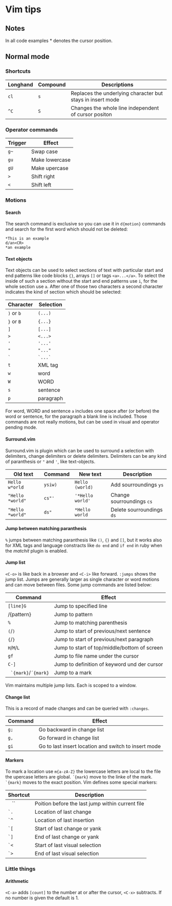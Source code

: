 # Vim tips
## Notes
In all code examples * denotes the cursor position.
## Normal mode
### Shortcuts

| Longhand | Compound | Descriptions                                               |
| -------- | -------- | ------------                                               |
| `cl`     | `s`      | Replaces the underlying character but stays in insert mode |
| `^C`     | `S`      | Changes the whole line independent of cursor positon       |

### Operator commands

| Trigger | Effect         |
| ------- | ------         |
| `g~`    | Swap case      |
| `gu`    | Make lowercase |
| `gU`    | Make upercase  |
| `>`     | Shift right    |
| `<`     | Shift left     |

### Motions
#### Search
The search command is exclusive so you can use it in `d{motion}`
commands and search for the first word which should not be deleted:

	*This is an example
	d/an<CR>
	*an example

#### Text objects
Text objects can be used to select sections of text with particular
start and end patterns like code blocks `{}`, arrays `[]` or tags
`<a>...</a>`. To select the inside of such a section without the start
and end patterns use `i`, for the whole section use `a`.
After one of those two characters a second character indicates the kind
of section which should be selected:

| Character  | Selection   |
| ---------  | ---------   |
| `)` or `b` | `(...)`     |
| `}` or `B` | `{...}`     |
| `]`        | `[...]`     |
| `>`        | `<...>`     |
| `'`        | `'...'`     |
| `"`        | `"..."`     |
| `` ` ``    | `` `...` `` |
| `t`        | XML tag     |
| `w`        | word        |
| `W`        | WORD        |
| `s`        | sentence    |
| `p`        | paragraph   |

For word, WORD and sentence `a` includes one space after (or before) the word or
sentence, for the paragraph a blank line is included. Those commands are
not really motions, but can be used in visual and operator pending
mode.

#### Surround.vim

Surround.vim is plugin which can be used to surround a selection with
delimiters, change delimiters or delete delimiters. Delimiters can be
any kind of paranthesis or `"` and `'`, like text-objects.

| Old text         | Command | New text         | Description               |
| -------          | ------- | --------         | -----------               |
| `Hello w*orld`   | `ysiw)` | `Hello (world)`  | Add sourroundings `ys`    |
| `"Hello *world"` | `cs"'`  | `'*Hello world'` | Change sourroundings `cs` |
| `"Hello *world"` | `ds"`   | `*Hello world`   | Delete sourroundings `ds` |

#### Jump between matching paranthesis

`%` jumps between matching paranthesis like `()`, `{}` and `[]`, but it
works also for XML tags and language constracts like `do end` and `if
end` in ruby when the _matchit_ plugin is enabled.

#### Jump list

`<C-o>` is like back in a browser and `<C-i>` like forward. `:jumps`
shows the jump list. Jumps are generally larger as single character
or word motions and can move between files. Some jump commands
are listed below:

| Command                | Effect                                       |
| -------                | ------                                       |
| `[line]G`              | Jump to specified line                       |
| /{pattern}             | Jump to pattern                              |
| `%`                    | Jump to matching parenthesis                 |
| `(`/`)`                | Jump to start of previous/next sentence      |
| `{`/`}`                | Jump to start of previous/next paragraph     |
| `H`/`M`/`L`            | Jump to start of top/middle/bottom of screen |
| `gf`                   | Jump to file name under the cursor           |
| `C-]`                  | Jump to definition of keyword und der cursor |
| `` `{mark}``/`´{mark}` | Jump to a mark                               |

Vim maintains multiple jump lists. Each is scoped to a window.

#### Change list

This is a record of made changes and can be queried with `:changes`.

| Command | Effect                                               |
| ------- | ------                                               |
| `g;`    | Go backward in change list                           |
| `g,`    | Go forward in change list                            |
| `gi`    | Go to last insert location and switch to insert mode |

#### Markers

To mark a location use `m{a-zA-Z}` the lowercase letters are local to
the file the upercase letters are global. `´{mark}` move to the linke of
the mark. `` `{mark}`` moves to the exact position. Vim defines some
special markers:

| Shortcut | Description                                      |
| -------- | -----------                                      |
| `` `` `` | Poition before the last jump within current file |
| `` `. `` | Location of last change                          |
| `` `^ `` | Location of last insertion                       |
| `` `[ `` | Start of last change or yank                     |
| `` `] `` | End of last change or yank                       |
| `` `< `` | Start of last visual selection                   |
| `` `> `` | End of last visual selection                     |

### Little things
#### Arithmetic
`<C-a>` adds `[count]` to the number at or after the cursor, `<C-x>`
subtracts. If no number is given the default is 1.
